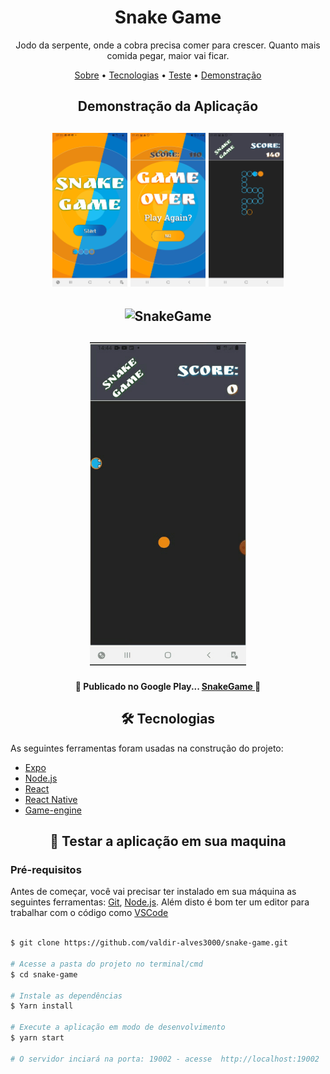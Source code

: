 
<h1 align="center">Snake Game</h1>

<p align="center" id="sobre">Jodo da serpente, onde a cobra precisa comer para crescer. Quanto mais comida pegar, maior vai ficar.</p>

<p align="center">
 <a href="#sobre">Sobre</a> •
 <a href="#tecnologias">Tecnologias</a> • 
 <a href="#teste">Teste</a> • 
 <a href="#demostracao">Demonstração</a>
</p>

<h2 align="center" id="demonstracao">Demonstração da Aplicação</h2>
<h2 align="center">
  <img alt="SnakeGame" title="#SnakeGame" src="./assets/snakeGameStart.jpg" width="120px" />
  <img alt="SnakeGame" title="#SnakeGame" src="./assets/snakeGameOver.jpg" width="120px" />
  <img alt="SnakeGame" title="#SnakeGame" src="./assets/Screenshot_20201212-014842_snakeGame.jpg" width="120px" />
</h2>

<h2 align="center">
  <img alt="SnakeGame" title="#SnakeGame" src="./assets/inicial.gif" width="250px" />
</h2>

<h2 align="center">
  <img alt="SnakeGame" title="#SnakeGame" src="./assets/acao.gif" width="250px" />
</h2>

<h4 align="center"> 
🚀 Publicado no Google Play... <a href="https://play.google.com/store/apps/details?id=com.opera3000.snake"> SnakeGame </a> 🚧
</h4>

<h2 align="center" id="tecnologias"> 🛠 Tecnologias </h2>

As seguintes ferramentas foram usadas na construção do projeto:

- [Expo](https://expo.io/)
- [Node.js](https://nodejs.org/en/)
- [React](https://pt-br.reactjs.org/)
- [React Native](https://reactnative.dev/)
- [Game-engine](https://www.npmjs.com/package/react-native-game-engine)

<h2 align="center" id="teste"> 🎲 Testar a aplicação em sua maquina</h2>

<h3>Pré-requisitos</h3>


Antes de começar, você vai precisar ter instalado em sua máquina as seguintes ferramentas:
[Git](https://git-scm.com), [Node.js](https://nodejs.org/en/). 
Além disto é bom ter um editor para trabalhar com o código como [VSCode](https://code.visualstudio.com/)



```bash

$ git clone https://github.com/valdir-alves3000/snake-game.git

# Acesse a pasta do projeto no terminal/cmd
$ cd snake-game

# Instale as dependências
$ Yarn install

# Execute a aplicação em modo de desenvolvimento
$ yarn start

# O servidor inciará na porta: 19002 - acesse  http://localhost:19002
```
